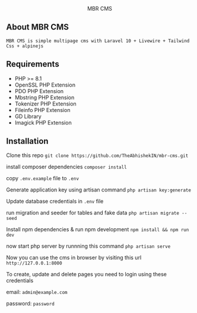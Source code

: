 <p align="center">MBR CMS</p>

## About MBR CMS

    MBR CMS is simple multipage cms with Laravel 10 + Livewire + Tailwind Css + alpinejs


## Requirements
- PHP >= 8.1
- OpenSSL PHP Extension
- PDO PHP Extension
- Mbstring PHP Extension
- Tokenizer PHP Extension
- Fileinfo PHP Extension
- GD Library
- Imagick PHP Extension

## Installation

Clone this repo
`git clone https://github.com/TheAbhishekIN/mbr-cms.git`

install composer dependencies
`composer install`

copy `.env.example` file to `.env`

Generate application key using artisan command
`php artisan key:generate`

Update database credentials in `.env` file

run migration and seeder for tables and fake data
`php artisan migrate --seed`

Install npm dependencies & run npm development
`npm install && npm run dev`

now start php server by runnning this command
`php artisan serve`

Now you can use the cms in browser by visiting this url
 `http://127.0.0.1:8000`

To create, update and delete pages you need to login using these credentials

email: `admin@example.com`

password: `password`

